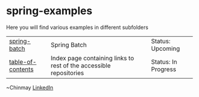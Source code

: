 # spring-examples
Here you will find various examples in different subfolders

<table>
  <tr>
    <td><a href="https://github.com/chinmay-anand/spring-examples/tree/master/spring-batch" target="_blank">spring-batch</a></td><td>Spring Batch</td><td>Status: Upcoming</td>
  </tr>
  <tr>
    <td><a href="https://github.com/chinmay-anand/table-of-contents" target="_blank">table-of-contents</a></td><td>Index page containing links to rest of the accessible repositories</td><td>Status: In Progress</td>
  </tr>
</table>

~Chinmay [LinkedIn](<https://www.linkedin.com/in/chinmay-anand-a952622/>)
